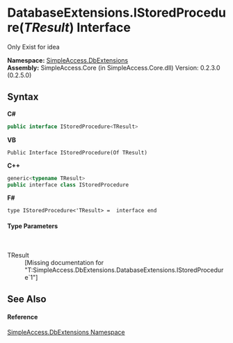 # DatabaseExtensions.IStoredProcedure(*TResult*) Interface
 

Only Exist for idea

**Namespace:**&nbsp;<a href="e143475c-e9c8-4196-9091-492a00252e5f">SimpleAccess.DbExtensions</a><br />**Assembly:**&nbsp;SimpleAccess.Core (in SimpleAccess.Core.dll) Version: 0.2.3.0 (0.2.5.0)

## Syntax

**C#**<br />
``` C#
public interface IStoredProcedure<TResult>

```

**VB**<br />
``` VB
Public Interface IStoredProcedure(Of TResult)
```

**C++**<br />
``` C++
generic<typename TResult>
public interface class IStoredProcedure
```

**F#**<br />
``` F#
type IStoredProcedure<'TResult> =  interface end
```


#### Type Parameters
&nbsp;<dl><dt>TResult</dt><dd>\[Missing <typeparam name="TResult"/> documentation for "T:SimpleAccess.DbExtensions.DatabaseExtensions.IStoredProcedure`1"\]</dd></dl>

## See Also


#### Reference
<a href="e143475c-e9c8-4196-9091-492a00252e5f">SimpleAccess.DbExtensions Namespace</a><br />